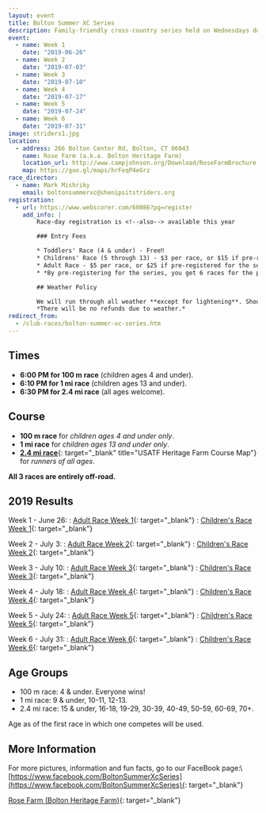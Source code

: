 ```yaml
---
layout: event
title: Bolton Summer XC Series
description: Family-friendly cross-country series held on Wednesdays during the summer
event: 
  - name: Week 1
    date: "2019-06-26"
  - name: Week 2
    date: "2019-07-03"
  - name: Week 3
    date: "2019-07-10"
  - name: Week 4
    date: "2019-07-17"
  - name: Week 5
    date: "2019-07-24"
  - name: Week 6
    date: "2019-07-31"
image: striders1.jpg
location:
  - address: 266 Bolton Center Rd, Bolton, CT 06043
    name: Rose Farm (a.k.a. Bolton Heritage Farm)
    location_url: http://www.campjohnson.org/Download/RoseFarmBrochure.pdf
    map: https://goo.gl/maps/hrFeqP4eGrz
race_director: 
  - name: Mark Mishriky
    email: boltonsummerxc@shenipsitstriders.org
registration:
  - url: https://www.webscorer.com/60086?pg=register
    add_info: |
        Race-day registration is <!--also--> available this year

        ### Entry Fees

        * Toddlers' Race (4 & under) - Free‼
        * Childrens' Race (5 through 13) - $3 per race, or $15 if pre-registered for the series
        * Adult Race - $5 per race, or $25 if pre-registered for the series
        * *By pre-registering for the series, you get 6 races for the price of 5*

        ## Weather Policy

        We will run through all weather **except for lightening**. Should a thunderstorm begin during a race, we will delay if possible, cancel if necessary. We will **NOT** cancel for predicted thunderstorms since the predictions are often wrong. Most likely, if you show up, we will be there to time you!\\
        *There will be no refunds due to weather.*
redirect_from:
  - /club-races/bolton-summer-xc-series.htm
---
```


## Times

* **6:00 PM for 100 m race** (children ages 4 and under).
* **6:10 PM for 1 mi race** (children ages 13 and under).
* **6:30 PM for 2.4 mi race** (all ages welcome).

## Course

* **100 m race** for *children ages 4 and under only*.
* **1 mi race** for *children ages 13 and under only*.
* [**2.4 mi race**](http://www.usatf.org/routes/view.asp?rID=376233){: target="_blank" title="USATF Heritage Farm Course Map"} for *runners of all ages*.

**All 3 races are entirely off-road.**

## 2019 Results

Week 1 - June 26:
: [Adult Race Week 1](https://www.webscorer.com/racedetails?raceid=186209){: target="_blank"}
: [Children's Race Week 1](https://www.webscorer.com/racedetails?raceid=186211){: target="_blank"}

Week 2 - July 3:
: [Adult Race Week 2](https://www.webscorer.com/racedetails?raceid=187044){: target="_blank"}
: [Children's Race Week 2](https://www.webscorer.com/racedetails?raceid=187008){: target="_blank"}

Week 3 - July 10:
: [Adult Race Week 3](https://www.webscorer.com/racedetails?raceid=187672){: target="_blank"}
: [Children's Race Week 3](https://www.webscorer.com/racedetails?raceid=187667){: target="_blank"}

Week 4 - July 18:
: [Adult Race Week 4](https://www.webscorer.com/racedetails?raceid=144351){: target="_blank"}
: [Children's Race Week 4](https://www.webscorer.com/racedetails?raceid=144349){: target="_blank"}

Week 5 - July 24:
: [Adult Race Week 5](https://www.webscorer.com/racedetails?raceid=189065){: target="_blank"}
: [Children's Race Week 5](https://www.webscorer.com/racedetails?raceid=189063){: target="_blank"}

Week 6 - July 31:
: [Adult Race Week 6](https://www.webscorer.com/racedetails?raceid=189905){: target="_blank"}
: [Children's Race Week 6](https://www.webscorer.com/racedetails?raceid=189768){: target="_blank"}

## Age Groups

* 100 m race: 4 & under. Everyone wins!
* 1 mi race: 9 & under, 10-11, 12-13.
* 2.4 mi race: 15 & under, 16-18, 19-29, 30-39, 40-49, 50-59, 60-69, 70+.

Age as of the first race in which one competes will be used.

## More Information

For more pictures, information and fun facts, go to our FaceBook page:\\
[https://www.facebook.com/BoltonSummerXcSeries](https://www.facebook.com/BoltonSummerXcSeries){: target="_blank"}

[Rose Farm (Bolton Heritage Farm)](http://www.campjohnson.org/Download/RoseFarmBrochure.pdf){: target="_blank"}